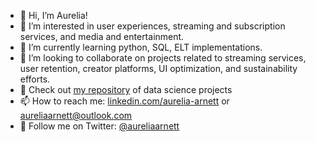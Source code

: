 - 👋 Hi, I’m Aurelia!
- 👀 I’m interested in user experiences, streaming and subscription services, and media and entertainment.
- 🌱 I’m currently learning python, SQL, ELT implementations.
- 💞️ I’m looking to collaborate on projects related to streaming services, user retention, creator platforms, UI optimization, and sustainability efforts.
- 📓 Check out [my repository](https://github.com/aureliaarnett/DataScienceProjectPortfolio) of data science projects
- 📫 How to reach me: [linkedin.com/aurelia-arnett](https://www.linkedin.com/in/aurelia-arnett/) or aureliaarnett@outlook.com
- 🌟 Follow me on Twitter: [@aureliaarnett](https://twitter.com/AureliaArnett)

<!---
aureliaarnett/aureliaarnett is a ✨ special ✨ repository because its `README.md` (this file) appears on your GitHub profile.
You can click the Preview link to take a look at your changes.
--->
